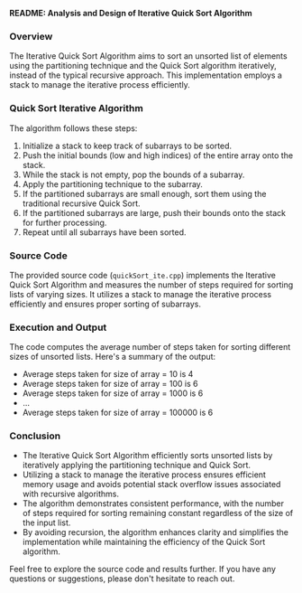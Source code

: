 **README: Analysis and Design of Iterative Quick Sort Algorithm**

### Overview
The Iterative Quick Sort Algorithm aims to sort an unsorted list of elements using the partitioning technique and the Quick Sort algorithm iteratively, instead of the typical recursive approach. This implementation employs a stack to manage the iterative process efficiently.

### Quick Sort Iterative Algorithm
The algorithm follows these steps:
1. Initialize a stack to keep track of subarrays to be sorted.
2. Push the initial bounds (low and high indices) of the entire array onto the stack.
3. While the stack is not empty, pop the bounds of a subarray.
4. Apply the partitioning technique to the subarray.
5. If the partitioned subarrays are small enough, sort them using the traditional recursive Quick Sort.
6. If the partitioned subarrays are large, push their bounds onto the stack for further processing.
7. Repeat until all subarrays have been sorted.

### Source Code
The provided source code (`quickSort_ite.cpp`) implements the Iterative Quick Sort Algorithm and measures the number of steps required for sorting lists of varying sizes. It utilizes a stack to manage the iterative process efficiently and ensures proper sorting of subarrays.

### Execution and Output
The code computes the average number of steps taken for sorting different sizes of unsorted lists. Here's a summary of the output:
- Average steps taken for size of array = 10 is 4
- Average steps taken for size of array = 100 is 6
- Average steps taken for size of array = 1000 is 6
- ...
- Average steps taken for size of array = 100000 is 6

### Conclusion
- The Iterative Quick Sort Algorithm efficiently sorts unsorted lists by iteratively applying the partitioning technique and Quick Sort.
- Utilizing a stack to manage the iterative process ensures efficient memory usage and avoids potential stack overflow issues associated with recursive algorithms.
- The algorithm demonstrates consistent performance, with the number of steps required for sorting remaining constant regardless of the size of the input list.
- By avoiding recursion, the algorithm enhances clarity and simplifies the implementation while maintaining the efficiency of the Quick Sort algorithm.

Feel free to explore the source code and results further. If you have any questions or suggestions, please don't hesitate to reach out.
